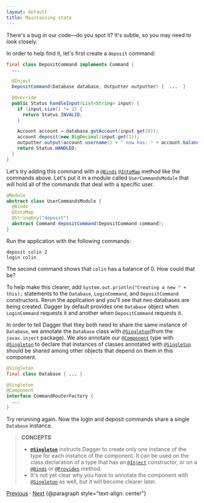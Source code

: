 ```yaml
---
layout: default
title: Maintaining state
---
```


There's a bug in our code—do you spot it? It's subtle, so you may need to look
closely.

In order to help find it, let's first create a `deposit` command:

```java
final class DepositCommand implements Command {
  ...

  @Inject
  DepositCommand(Database database, Outputter outputter) {  ...  }

  @Override
  public Status handleInput(List<String> input) {
    if (input.size() != 2) {
      return Status.INVALID;
    }

    Account account = database.getAccount(input.get(0));
    account.deposit(new BigDecimal(input.get(1));
    outputter.output(account.username() + " now has: " + account.balance());
    return Status.HANDLED;
  }
}
```

Let's try adding this command with a [`@Binds`]&nbsp;[`@IntoMap`] method like
the commands above. Let's put it in a module called `UserCommandsModule` that
will hold all of the commands that deal with a specific user.

```java
@Module
abstract class UserCommandsModule {
  @Binds
  @IntoMap
  @StringKey("deposit")
  abstract Command depositCommand(DepositCommand command);
}
```

Run the application with the following commands:

```
deposit colin 2
login colin
```

The second command shows that `colin` has a balance of 0. How could that be?

To help make this clearer, add `System.out.println("Creating a new " + this);`
statements to the `Database`, `LoginCommand`, and `DepositCommand` constructors.
Rerun the application and you'll see that _two_ databases are being created.
Dagger by default provides one `Database` object when `LoginCommand` requests it
and another when `DepositCommand` requests it.

In order to tell Dagger that they both need to share the same instance of
`Database`, we annotate the `Database` class with
[`@Singleton`](from the `javax.inject` package). We also annotate our
[`@Component`] type with [`@Singleton`] to declare that instances of classes
annotated with [`@Singleton`] should be shared among other objects that depend
on them in this component.

```java
@Singleton
final class Database { ... }

@Singleton
@Component
interface CommandRouterFactory {
  ...
}
```

Try rerunning again. Now the login and deposit commands share a single
`Database` instance.

> **CONCEPTS**
>
> *   **[`@Singleton`]** instructs Dagger to create only one instance of the
>     type for each instance of the component. It can be used on the class
>     declaration of a type that has an [`@Inject`] constructor, or on a
>     [`@Binds`] or [`@Provides`] method.
> *   It's not yet clear why you have to annotate the component with
>     [`@Singleton`] as well, but it will become clearer later.

[Previous](08-user-specific-types) · [Next](10-deposit-after-login)
{@paragraph style="text-align: center"}

[`@Binds`]: https://dagger.dev/api/latest/dagger/Binds.html
[`@Component`]: https://dagger.dev/api/latest/dagger/Component.html
[`@Inject`]: http://docs.oracle.com/javaee/7/api/javax/inject/Inject.html
[`@IntoMap`]: https://dagger.dev/api/latest/dagger/multibindings/IntoMap.html
[`@Provides`]: https://dagger.dev/api/latest/dagger/Provides.html
[`@Singleton`]: http://docs.oracle.com/javaee/7/api/javax/inject/Singleton.html
